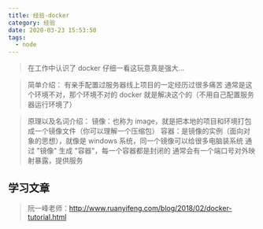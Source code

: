 ```yaml
---
title: 经验-docker
category: 经验
date: 2020-03-23 15:53:50
tags:
  - node
---
```


> 在工作中认识了 docker
> 仔细一看这玩意真是强大...

> 简单介绍：
> 有亲手配置过服务器线上项目的一定经历过很多痛苦
> 通常是这个环境不对，那个环境不对的
> docker 就是解决这个的（不用自己配置服务器运行环境了）

> 原理以及名词介绍：
> 镜像：也称为 image，就是把本地的项目和环境打包成一个镜像文件（你可以理解一个压缩包）
> 容器：是镜像的实例（面向对象的思想），就像是 windows 系统，同一个镜像可以给很多电脑装系统
> 通过 "镜像" 生成 "容器"，每一个容器都是封闭的
> 通常会有一个端口号对外映射暴露，提供服务

## 学习文章
> 阮一峰老师：http://www.ruanyifeng.com/blog/2018/02/docker-tutorial.html
